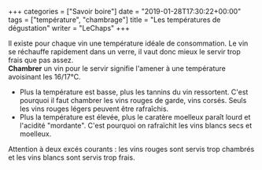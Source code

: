 +++
categories = ["Savoir boire"]
date = "2019-01-28T17:30:22+00:00"
tags = ["température", "chambrage"]
title = "Les températures de dégustation"
writer = "LeChaps"
+++

Il existe pour chaque vin une température idéale de consommation. Le vin se réchauffe rapidement dans un verre, il vaut donc mieux le servir trop frais que pas assez.  
**Chambrer** un vin pour le servir signifie l'amener à une température avoisinant les 16/17°C.  

* Plus la température est basse, plus les tannins du vin ressortent. C'est pourquoi il faut chambrer les vins rouges de garde, vins corsés. Seuls les vins rouges légers peuvent être rafraîchis.
* Plus la température est élevée, plus le caratère moelleux paraît lourd et l'acidité "mordante". C'est pourquoi on rafraïchit les vins blancs secs et moelleux.  

Attention à deux excés courants : les vins  rouges sont servis trop chambrés et les vins blancs sont servis trop frais.